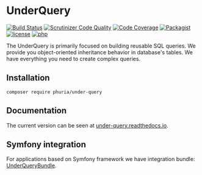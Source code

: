 # UnderQuery
[![Build Status](https://img.shields.io/scrutinizer/build/g/phuria/under-query.svg?maxAge=3600)](https://scrutinizer-ci.com/g/phuria/under-query/build-status/master)
[![Scrutinizer Code Quality](https://img.shields.io/scrutinizer/g/phuria/under-query.svg?maxAge=3600)](https://scrutinizer-ci.com/g/phuria/under-query/?branch=master)
[![Code Coverage](https://img.shields.io/scrutinizer/coverage/g/phuria/under-query.svg?maxAge=3600)](https://scrutinizer-ci.com/g/phuria/under-query/?branch=master)
[![Packagist](https://img.shields.io/packagist/v/phuria/under-query.svg?maxAge=3600)](https://packagist.org/packages/phuria/under-query)
[![license](https://img.shields.io/github/license/phuria/under-query.svg?maxAge=2592000?style=flat-square)]()
[![php](https://img.shields.io/badge/PHP-5.6-blue.svg?maxAge=2592000)]()

The UnderQuery is primarily focused on
building reusable SQL queries. We provide you object-oriented 
inheritance behavior in database's tables. 
We have everything you need to create complex queries.


## Installation 

```
composer require phuria/under-query
```

## Documentation

The current version can be seen at 
[under-query.readthedocs.io](http://under-query.readthedocs.io/en/latest/).

## Symfony integration

For applications based on Symfony framework we have integration bundle:
[UnderQueryBundle](https://github.com/phuria/UnderQueryBundle).